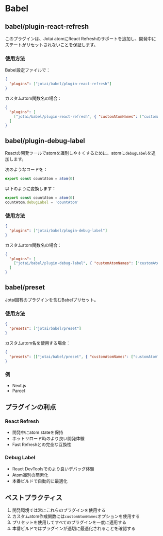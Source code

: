 # Babel

## babel/plugin-react-refresh

このプラグインは、Jotai atomにReact Refreshのサポートを追加し、開発中にステートがリセットされないことを保証します。

### 使用方法

Babel設定ファイルで：

```json
{
  "plugins": ["jotai/babel/plugin-react-refresh"]
}
```

カスタムatom関数名の場合：

```json
{
  "plugins": [
    ["jotai/babel/plugin-react-refresh", { "customAtomNames": ["customAtom"] }]
  ]
}
```

## babel/plugin-debug-label

Reactの開発ツールでatomを識別しやすくするために、atomに`debugLabel`を追加します。

次のようなコードを：

```javascript
export const countAtom = atom(0)
```

以下のように変換します：

```javascript
export const countAtom = atom(0)
countAtom.debugLabel = 'countAtom'
```

### 使用方法

```json
{
  "plugins": ["jotai/babel/plugin-debug-label"]
}
```

カスタムatom関数名の場合：

```json
{
  "plugins": [
    ["jotai/babel/plugin-debug-label", { "customAtomNames": ["customAtom"] }]
  ]
}
```

## babel/preset

Jotai固有のプラグインを含むBabelプリセット。

### 使用方法

```json
{
  "presets": ["jotai/babel/preset"]
}
```

カスタムatom名を使用する場合：

```json
{
  "presets": [["jotai/babel/preset", { "customAtomNames": ["customAtom"] }]]
}
```

### 例

- Next.js
- Parcel

## プラグインの利点

### React Refresh

- 開発中にatom stateを保持
- ホットリロード時のより良い開発体験
- Fast Refreshとの完全な互換性

### Debug Label

- React DevToolsでのより良いデバッグ体験
- Atom識別の簡素化
- 本番ビルドで自動的に最適化

## ベストプラクティス

1. 開発環境では常にこれらのプラグインを使用する
2. カスタムatom作成関数には`customAtomNames`オプションを使用する
3. プリセットを使用してすべてのプラグインを一度に適用する
4. 本番ビルドではプラグインが適切に最適化されることを確認する
